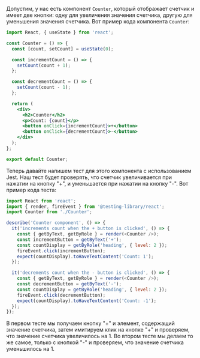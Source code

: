 Допустим, у нас есть компонент `Counter`, который отображает счетчик и имеет две кнопки: одну для увеличения значения счетчика, другую для уменьшения значения счетчика. Вот пример кода компонента `Counter`:

```jsx
import React, { useState } from 'react';

const Counter = () => {
  const [count, setCount] = useState(0);

  const incrementCount = () => {
    setCount(count + 1);
  };

  const decrementCount = () => {
    setCount(count - 1);
  };

  return (
    <div>
      <h2>Counter</h2>
      <p>Count: {count}</p>
      <button onClick={incrementCount}>+</button>
      <button onClick={decrementCount}>-</button>
    </div>
  );
};

export default Counter;

```

Теперь давайте напишем тест для этого компонента с использованием Jest. Наш тест будет проверять, что счетчик увеличивается при нажатии на кнопку "+", и уменьшается при нажатии на кнопку "-". Вот пример кода теста:

```js
import React from 'react';
import { render, fireEvent } from '@testing-library/react';
import Counter from './Counter';

describe('Counter component', () => {
  it('increments count when the + button is clicked', () => {
    const { getByText, getByRole } = render(<Counter />);
    const incrementButton = getByText('+');
    const countDisplay = getByRole('heading', { level: 2 });
    fireEvent.click(incrementButton);
    expect(countDisplay).toHaveTextContent('Count: 1');
  });

  it('decrements count when the - button is clicked', () => {
    const { getByText, getByRole } = render(<Counter />);
    const decrementButton = getByText('-');
    const countDisplay = getByRole('heading', { level: 2 });
    fireEvent.click(decrementButton);
    expect(countDisplay).toHaveTextContent('Count: -1');
  });
});

```

В первом тесте мы получаем кнопку "+" и элемент, содержащий значение счетчика, затем имитируем клик на кнопке "+" и проверяем, что значение счетчика увеличилось на 1. Во втором тесте мы делаем то же самое, только с кнопкой "-" и проверяем, что значение счетчика уменьшилось на 1.